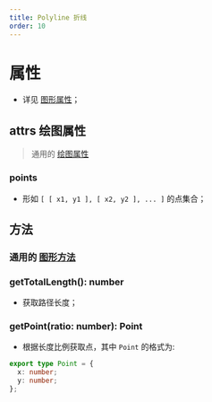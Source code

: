 ```yaml
---
title: Polyline 折线
order: 10
---
```


# 属性

- 详见 [图形属性](/zh/docs/api/shape/api#属性)；

## attrs 绘图属性

> 通用的 [绘图属性](/zh/docs/api/shape/attrs)

### points

- 形如 `[ [ x1, y1 ], [ x2, y2 ], ... ]` 的点集合；

## 方法

### 通用的 [图形方法](/zh/docs/api/shape#方法)

### getTotalLength(): number

- 获取路径长度；

### getPoint(ratio: number): Point

- 根据长度比例获取点，其中 `Point` 的格式为:

```ts
export type Point = {
  x: number;
  y: number;
};
```
